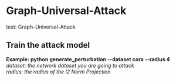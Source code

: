 # Graph-Universal-Attack
test: Graph-Universal-Attack

## Train the attack model

**Example: python generate_perturbation --dataset cora --radius 4**
*dataset: the network dataset you are going to attack* \
*radius: the radius of the l2 Norm Projection*
